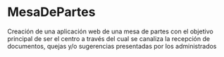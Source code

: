 # MesaDePartes
Creación de una aplicación web de una mesa de partes con el objetivo principal de ser el centro a través del cual se canaliza la recepción de documentos, quejas y/o sugerencias presentadas por los administrados
